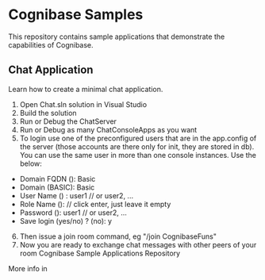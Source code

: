 # Cognibase Samples

This repository contains sample applications that demonstrate the capabilities of Cognibase.

## Chat Application

Learn how to create a minimal chat application.

1. Open Chat.sln solution in Visual Studio
2. Build the solution
3. Run or Debug the ChatServer
4. Run or Debug as many ChatConsoleApps as you want
5. To login use one of the preconfigured users that are in the app.config of the server (those accounts are there only for init, they are stored in db). You can use the same user in more than one console instances. Use the below:
- Domain FQDN (<YourMachineName>): Basic
- Domain (BASIC): Basic
- User Name (<Yourusername>) : user1 // or user2, ...
- Role Name ():   // click enter, just leave it empty
- Password (): user1 // or user2, ... 
- Save login (yes/no) ? (no): y
6. Then issue a join room command, eg "/join CognibaseFuns"
7. Now you are ready to exchange chat messages with other peers of your room
Cognibase Sample Applications Repository

More info in 
